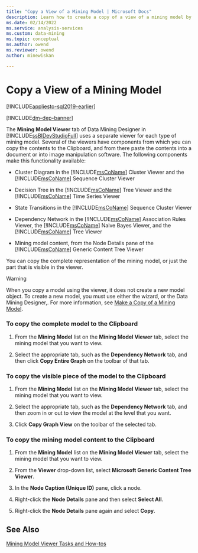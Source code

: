 ```yaml
---
title: "Copy a View of a Mining Model | Microsoft Docs"
description: Learn how to create a copy of a view of a mining model by using the Data Mining Designer in SQL Server Data Tools.
ms.date: 02/14/2022
ms.service: analysis-services
ms.custom: data-mining
ms.topic: conceptual
ms.author: owend
ms.reviewer: owend
author: minewiskan

---
```

# Copy a View of a Mining Model
[!INCLUDE[appliesto-sql2019-earlier](../includes/appliesto-sql2019-earlier.md)]

[!INCLUDE[dm-dep-banner](../includes/dm-dep-banner.md)]

  The **Mining Model Viewer** tab of Data Mining Designer in [!INCLUDE[ssBIDevStudioFull](../includes/ssbidevstudiofull-md.md)] uses a separate viewer for each type of mining model. Several of the viewers have components from which you can copy the contents to the Clipboard, and from there paste the contents into a document or into image manipulation software. The following components make this functionality available:  
  
-   Cluster Diagram in the [!INCLUDE[msCoName](../includes/msconame-md.md)] Cluster Viewer and the [!INCLUDE[msCoName](../includes/msconame-md.md)] Sequence Cluster Viewer  
  
-   Decision Tree in the [!INCLUDE[msCoName](../includes/msconame-md.md)] Tree Viewer and the [!INCLUDE[msCoName](../includes/msconame-md.md)] Time Series Viewer  
  
-   State Transitions in the [!INCLUDE[msCoName](../includes/msconame-md.md)] Sequence Cluster Viewer  
  
-   Dependency Network in the [!INCLUDE[msCoName](../includes/msconame-md.md)] Association Rules Viewer, the [!INCLUDE[msCoName](../includes/msconame-md.md)] Naive Bayes Viewer, and the [!INCLUDE[msCoName](../includes/msconame-md.md)] Tree Viewer  
  
-   Mining model content, from the Node Details pane of the [!INCLUDE[msCoName](../includes/msconame-md.md)] Generic Content Tree Viewer  
  
 You can copy the complete representation of the mining model, or just the part that is visible in the viewer.  
  
> [!WARNING]  
>  When you copy a model using the viewer, it does not create a new model object. To create a new model, you must use either the wizard, or the Data Mining Designer,. For more information, see [Make a Copy of a Mining Model](../../analysis-services/data-mining/make-a-copy-of-a-mining-model.md).  
  
### To copy the complete model to the Clipboard  
  
1.  From the **Mining Model** list on the **Mining Model Viewer** tab, select the mining model that you want to view.  
  
2.  Select the appropriate tab, such as the **Dependency Network** tab, and then click **Copy Entire Graph** on the toolbar of that tab.  
  
### To copy the visible piece of the model to the Clipboard  
  
1.  From the **Mining Model** list on the **Mining Model Viewer** tab, select the mining model that you want to view.  
  
2.  Select the appropriate tab, such as the **Dependency Network** tab, and then zoom in or out to view the model at the level that you want.  
  
3.  Click **Copy Graph View** on the toolbar of the selected tab.  
  
### To copy the mining model content to the Clipboard  
  
1.  From the **Mining Model** list on the **Mining Model Viewer** tab, select the mining model that you want to view.  
  
2.  From the **Viewer** drop-down list, select **Microsoft Generic Content Tree Viewer**.  
  
3.  In the **Node Caption (Unique ID)** pane, click a node.  
  
4.  Right-click the **Node Details** pane and then select **Select All**.  
  
5.  Right-click the **Node Details** pane again and select **Copy**.  
  
## See Also  
 [Mining Model Viewer Tasks and How-tos](../../analysis-services/data-mining/mining-model-viewer-tasks-and-how-tos.md)  
  
  
